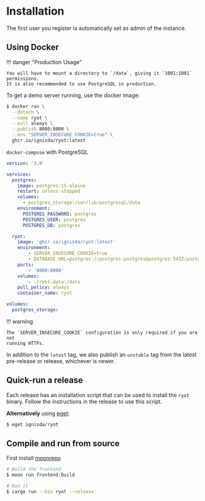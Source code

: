 # Installation

The first user you register is automatically set as admin of the instance.

## Using Docker

!!! danger "Production Usage"

    You will have to mount a directory to `/data`, giving it `1001:1001` permissions.
    It is also recommended to use PostgreSQL in production.

To get a demo server running, use the docker image:

```bash
$ docker run \
  --detach \
  --name ryot \
  --pull always \
  --publish 8000:8000 \
  --env "SERVER_INSECURE_COOKIE=true" \
  ghcr.io/ignisda/ryot:latest
```

`docker-compose` with PostgreSQL

```yaml
version: '3.9'

services:
  postgres:
    image: postgres:15-alpine
    restart: unless-stopped
    volumes:
      - postgres_storage:/var/lib/postgresql/data
    environment:
      POSTGRES_PASSWORD: postgres
      POSTGRES_USER: postgres
      POSTGRES_DB: postgres

  ryot:
    image: 'ghcr.io/ignisda/ryot:latest'
    environment:
        - SERVER_INSECURE_COOKIE=true
        - DATABASE_URL=postgres://postgres:postgres@postgres:5432/postgres
    ports:
        - '8000:8000'
    volumes:
        - ./ryot-data:/data
    pull_policy: always
    container_name: ryot

volumes:
  postgres_storage:
```

!!! warning

    The `SERVER_INSECURE_COOKIE` configuration is only required if you are not
    running HTTPs.

In addition to the `latest` tag, we also publish an `unstable` tag from the latest
pre-release or release, whichever is newer.

## Quick-run a release

Each release has an installation script that can be used to install the `ryot`
binary. Follow the instructions in the release to use this script.

**Alternatively** using [eget](https://github.com/zyedidia/eget):

```bash
$ eget ignisda/ryot
```

## Compile and run from source

First install [moonrepo](https://moonrepo.dev/)

```bash
# Build the frontend
$ moon run frontend:build

# Run it
$ cargo run --bin ryot --release
```
